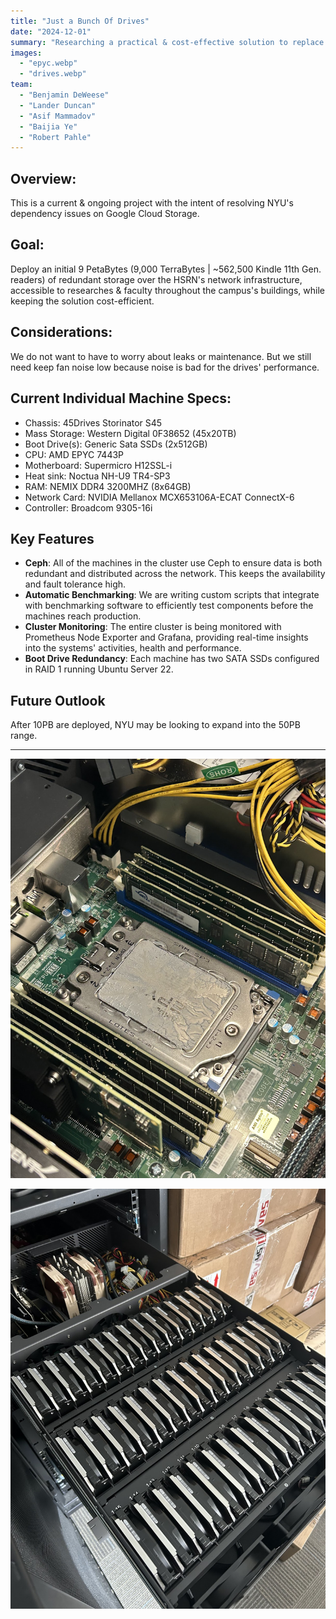 ```yaml
---
title: "Just a Bunch Of Drives"
date: "2024-12-01"
summary: "Researching a practical & cost-effective solution to replace Google Cloud Storage"
images:
  - "epyc.webp"
  - "drives.webp"
team:
  - "Benjamin DeWeese"
  - "Lander Duncan"
  - "Asif Mammadov"
  - "Baijia Ye"
  - "Robert Pahle"
---
```


## Overview:
This is a current & ongoing project with the intent of resolving NYU's dependency issues on Google Cloud Storage.

## Goal: 
Deploy an initial 9 PetaBytes (9,000 TerraBytes | ~562,500 Kindle 11th Gen. readers) of redundant storage over the HSRN's network infrastructure, accessible to researches & faculty throughout the campus's buildings, while keeping the solution cost-efficient.

## Considerations:
We do not want to have to worry about leaks or maintenance. But we still need keep fan noise low because noise is bad for the drives' performance. 

## Current Individual Machine Specs:
- Chassis: 45Drives Storinator S45
- Mass Storage: Western Digital 0F38652 (45x20TB)
- Boot Drive(s): Generic Sata SSDs (2x512GB)
- CPU: AMD EPYC 7443P
- Motherboard: Supermicro H12SSL-i
- Heat sink: Noctua NH-U9 TR4-SP3
- RAM: NEMIX DDR4 3200MHZ (8x64GB)
- Network Card: NVIDIA Mellanox MCX653106A-ECAT ConnectX-6
- Controller: Broadcom 9305-16i

## Key Features
- **Ceph**: All of the machines in the cluster use Ceph to ensure data is both redundant and distributed across the network. This keeps the availability and fault tolerance high.
- **Automatic Benchmarking**: We are writing custom scripts that integrate with benchmarking software to efficiently test components before the machines reach production.
- **Cluster Monitoring**: The entire cluster is being monitored with Prometheus Node Exporter and Grafana, providing real-time insights into the systems' activities, health and performance.
- **Boot Drive Redundancy**: Each machine has two SATA SSDs configured in RAID 1 running Ubuntu Server 22.

## Future Outlook
After 10PB are deployed, NYU may be looking to expand into the 50PB range.

---

![AMD EPYC 7443P](epyc.webp)

![Western Digital 0F38652s](drives.webp)
